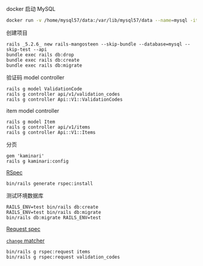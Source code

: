docker 启动 MySQL

```bash
docker run -v /home/mysql57/data:/var/lib/mysql57/data --name=mysql -it -p 3306:3306 -e MYSQL_ROOT_PASSWORD=root -d mysql:5.7
```

创建项目

```
rails _5.2.6_ new rails-mangosteen --skip-bundle --database=mysql --skip-test --api
bundle exec rails db:drop
bundle exec rails db:create
bundle exec rails db:migrate
```

验证码 model controller

```
rails g model ValidationCode
rails g controller api/v1/validation_codes
rails g controller Api::V1::ValidationCodes
```

item model controller

```
rails g model Item
rails g controller api/v1/items
rails g controller Api::V1::Items
```

分页

```
gem 'kaminari'
rails g kaminari:config
```

[RSpec](https://github.com/rspec/rspec-rails/tree/5-1-maintenance)

```
bin/rails generate rspec:install
```

测试环境数据库

```
RAILS_ENV=test bin/rails db:create
RAILS_ENV=test bin/rails db:migrate
bin/rails db:migrate RAILS_ENV=test
```

[Request spec](https://relishapp.com/rspec/rspec-rails/docs/request-specs/request-spec)

[`change` matcher](https://relishapp.com/rspec/rspec-expectations/docs/built-in-matchers/change-matcher)

```
bin/rails g rspec:request items
bin/rails g rspec:request validation_codes
```
